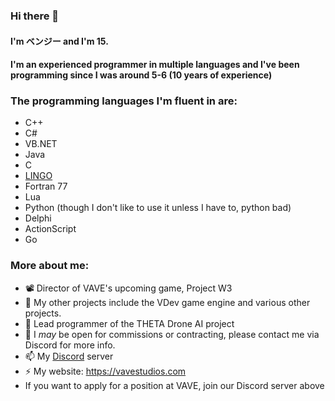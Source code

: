### Hi there 👋

#### I'm ベンジー and I'm 15.

#### I'm an experienced programmer in multiple languages and I've been programming since I was around 5-6 (10 years of experience)

### The programming languages I'm fluent in are:
- C++
- C#
- VB.NET
- Java
- C
- [LINGO](https://en.wikipedia.org/wiki/Lingo_(programming_language))
- Fortran 77
- Lua
- Python (though I don't like to use it unless I have to, python bad)
- Delphi
- ActionScript
- Go


### More about me:

- 📽️ Director of VAVE's upcoming game, Project W3
- 👯 My other projects include the VDev game engine and various other projects.
- 🚁 Lead programmer of the THETA Drone AI project
- 💬 I *may* be open for commissions or contracting, please contact me via Discord for more info.
- 📫 My [Discord](https://discord.gg/zAT7gKdxA6) server
- ⚡ My website: https://vavestudios.com
- If you want to apply for a position at VAVE, join our Discord server above
